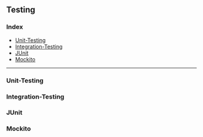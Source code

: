## Testing
### Index
- [Unit-Testing](#Unit-Testing)
- [Integration-Testing](#Integration-Testing)
- [JUnit](#JUnit)
- [Mockito](#Mockito)
--------
### Unit-Testing
### Integration-Testing
### JUnit
### Mockito